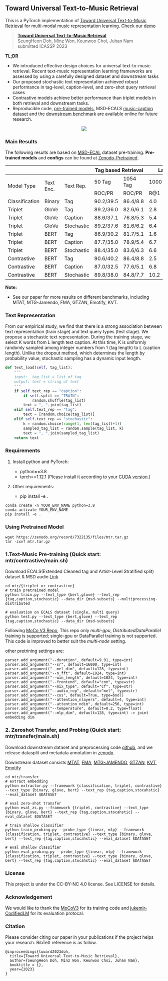 ## Toward Universal Text-to-Music Retrieval
This is a PyTorch implementation of [Toward Universal Text-to-Music Retrieval](#) for multi-modal music representation learning. Check our [demo](https://seungheondoh.github.io/text-music-representation-demo/)

> [**Toward Universal Text-to-Music Retrieval**](#)   
> SeungHeon Doh, Minz Won, Keunwoo Choi, Juhan Nam   
> submitted ICASSP 2023   


**TL;DR**

- We introduced effective design choices for universal text-to-music retrieval. Recent text-music representation learning frameworks are assessed by using a carefully designed dataset and downstream tasks
- Our proposed stochastic text representation achieved robust performance in tag-level, caption-level, and zero-shot query retrieval cases
- Contrastive models achieve better performance than triplet models in both retrieval and downstream tasks.
- Reproducible code, [pre-trained models](https://zenodo.org/record/7322135), MSD-ECALS [music-caption dataset](https://github.com/SeungHeonDoh/msd-subsets) and the [downstream benchmark](https://github.com/SeungHeonDoh/msu-benchmark) are available online
for future research.

<p align = "center">
<img src = "https://i.imgur.com/Og18FbB.png">
</p>

### Main Results
The following results are based on [MSD-ECAL](https://github.com/SeungHeonDoh/msd-subsets) dataset pre-training.
**Pre-trained models** and **configs** can be found at [Zenodo-Pretrained](https://zenodo.org/record/7322135).

<table>
<thead>
  <tr>
    <th></th>
    <th></th>
    <th></th>
    <th colspan="2">Tag based Retrieval</th>
    <th colspan="5">Language based Retrieval</th>
  </tr>
</thead>
<tbody>
  <tr>
    <td rowspan="2">Model Type</td>
    <td rowspan="2">Text Enc.</td>
    <td rowspan="2">Text Rep.</td>
    <td>50 Tag</td>
    <td>1054 Tag</td>
    <td colspan="5">1000 Music-Caption Pair</td>
  </tr>
  <tr>
    <td>ROC/PR</td>
    <td>ROC/PR</td>
    <td>R@1</td>
    <td>R@5</td>
    <td>R@10</td>
    <td>mAP</td>
    <td>MedR</td>
  </tr>
  <tr>
    <td>Classification</td>
    <td>Binary</td>
    <td>Tag</td>
    <td>90.2/39.5</td>
    <td>86.4/8.8</td>
    <td>4.0</td>
    <td>13.8</td>
    <td>20.1</td>
    <td>8.3</td>
    <td>86</td>
  </tr>
  <tr>
    <td>Triplet</td>
    <td>GloVe</td>
    <td>Tag</td>
    <td>89.2/36.0</td>
    <td>82.6/6.1</td>
    <td>2.8</td>
    <td>11.2</td>
    <td>18.6</td>
    <td>6.6</td>
    <td>51.5</td>
  </tr>
  <tr>
    <td>Triplet</td>
    <td>GloVe</td>
    <td>Caption</td>
    <td>88.6/37.1</td>
    <td>76.8/5.3</td>
    <td>5.4</td>
    <td>22.1</td>
    <td>35.0</td>
    <td>13.0</td>
    <td>17.0</td>
  </tr>
  <tr>
    <td>Triplet</td>
    <td>GloVe</td>
    <td>Stochastic</td>
    <td>89.2/37.6</td>
    <td>81.6/6.2</td>
    <td>6.4</td>
    <td>21.8</td>
    <td>32.7</td>
    <td>12.8</td>
    <td>19.5</td>
  </tr>
  <tr>
    <td>Triplet</td>
    <td>BERT</td>
    <td>Tag</td>
    <td>86.9/30.2</td>
    <td>81.7/5.1</td>
    <td>1.6</td>
    <td>6.2</td>
    <td>12.0</td>
    <td>3.9</td>
    <td>68.0</td>
  </tr>
  <tr>
    <td>Triplet</td>
    <td>BERT</td>
    <td>Caption</td>
    <td>87.7/35.0</td>
    <td>78.9/5.4</td>
    <td>6.7</td>
    <td>23.6</td>
    <td>36.6</td>
    <td>14.1</td>
    <td>16.0</td>
  </tr>
  <tr>
    <td>Triplet</td>
    <td>BERT</td>
    <td>Stochastic</td>
    <td>88.4/35.0</td>
    <td>83.6/6.3</td>
    <td>6.6</td>
    <td>25.1</td>
    <td>39.4</td>
    <td>14.6</td>
    <td>16.0</td>
  </tr>
  <tr>
    <td>Contrastive</td>
    <td>BERT</td>
    <td>Tag</td>
    <td>90.6/40.2</td>
    <td>86.4/8.8</td>
    <td>2.5</td>
    <td>13.7</td>
    <td>22.5</td>
    <td>7.4</td>
    <td>47.0</td>
  </tr>
  <tr>
    <td>Contrastive</td>
    <td>BERT</td>
    <td>Caption</td>
    <td>87.0/32.5</td>
    <td>77.6/5.1</td>
    <td>6.8</td>
    <td>25.4</td>
    <td>38.4</td>
    <td>15.3</td>
    <td>17.0</td>
  </tr>
  <tr>
    <td>Contrastive</td>
    <td>BERT</td>
    <td>Stochastic</td>
    <td>89.8/38.0</td>
    <td>84.8/7.7</td>
    <td>10.2</td>
    <td>29.8</td>
    <td>42.8</td>
    <td>18.7</td>
    <td>13.0</td>
  </tr>
</tbody>
</table>


**Note:** 
- See our paper for more results on different benchmarks, including MTAT, MTG-Jamendo, FMA, GTZAN, Emotify, KVT.

### Text Representation
From our empirical study, we find that there is a strong association between text representation (train stage) and text query types (test stage). We propose a stochastic text representation. During the training stage, we select K words from L length text caption. At this time, K is uniformly randomly sampled among integer numbers from 1 (tag length) to L (caption length). Unlike the dropout method, which determines the length by probability value, stochastic sampling has a dynamic input length.

```python
def text_load(self, tag_list):
    """
    input:  tag_list = list of tag
    output: text = string of text
    """
    if self.text_rep == "caption":
        if self.split == "TRAIN":
            random.shuffle(tag_list)
        text = ", ".join(tag_list)
    elif self.text_rep == "tag":
        text = [random.choice(tag_list)]
    elif self.text_rep == "stochastic":
        k = random.choice(range(1, len(tag_list)+1)) 
        sampled_tag_list = random.sample(tag_list, k)
        text = ", ".join(sampled_tag_list)
    return text
```

### Requirements

1. Install python and PyTorch:
    - python==3.8
    - torch==1.12.1 (Please install it according to your [CUDA version](https://pytorch.org/get-started/previous-versions/).)
    
2. Other requirements:
    - pip install -e .

```
conda create -n YOUR_ENV_NAME python=3.8
conda activate YOUR_ENV_NAME
pip install -e .
```

### Using Pretrained Model
```
wget https://zenodo.org/record/7322135/files/mtr.tar.gz
tar -zxvf mtr.tar.gz 
```

### 1.Text-Music Pre-training (Quick start: mtr/contrastive/main.sh)

Download ECALS(Extended Cleaned tag and Artist-Level Stratified split) dataset & MSD audio [Link](https://github.com/SeungHeonDoh/msd-subsets)

```
cd mtr/{triplet or contrastive}
# train pretrained model
python train.py --text_type {bert,glove} --text_rep {tag,caption,stochastic} --data_dir {msd-subsets} --multiprocessing-distributed

# evaluation on ECALS dataset (single, multi query)
python test.py --text_type {bert,glove} --text_rep {tag,caption,stochastic} --data_dir {msd-subsets}
```

Following [MoCo V3 Repo](https://github.com/facebookresearch/moco-v3), This repo only *multi-gpu*, *DistributedDataParallel* training is supported; single-gpu or DataParallel training is not supported. This code is improved to better suit the *multi-node* setting. 

other pretrining settings are:
```
parser.add_argument("--duration", default=9.91, type=int)
parser.add_argument("--sr", default=16000, type=int)
parser.add_argument("--mel_dim", default=128, type=int)
parser.add_argument("--n_fft", default=1024, type=int)
parser.add_argument("--win_length", default=1024, type=int)
parser.add_argument("--frontend", default="cnn", type=str)
parser.add_argument("--mix_type", default="cf", type=str)
parser.add_argument("--audio_rep", default="mel", type=str)
parser.add_argument("--cos", default=True, type=bool)
parser.add_argument("--attention_nlayers", default=4, type=int)
parser.add_argument("--attention_ndim", default=256, type=int)
parser.add_argument("--temperature", default=0.2, type=float)
parser.add_argument("--mlp_dim", default=128, type=int) -> joint embedding dim
```


### 2. Zeroshot Transfer, and Probing (Quick start: mtr/transfer/main.sh)

Download downstream dataset and preprocessing code [github](https://github.com/SeungHeonDoh/msu-benchmark), and we release datasplit and metadata annotation in [zenodo](https://zenodo.org/record/7162767).

Downstream dataset consists [MTAT](https://mirg.city.ac.uk/codeapps/the-magnatagatune-dataset), [FMA](https://github.com/mdeff/fma), [MTG-JAMENDO](https://github.com/MTG/mtg-jamendo-dataset), [GTZAN](http://opihi.cs.uvic.ca/sound/genres.tar.gz), [KVT](https://khlukekim.github.io/kvtdataset/), [Emotify](http://www2.projects.science.uu.nl/memotion/emotifydata/)

```
cd mtr/transfer
# extract embedding
python extractor.py --framework {classification, triplet, contrastive} --text_type {binary, glove, bert} --text_rep {tag,caption,stocahstic} --eval_dataset $DATASET

# eval zero-shot transfer
python eval_zs.py --framework {triplet, contrastive} --text_type {binary, glove, bert} --text_rep {tag,caption,stocahstic} --eval_dataset $DATASET

# train shallow classifier
python train_probing.py --probe_type {linear, mlp} --framework {classification, triplet, contrastive} --text_type {binary, glove, bert} --text_rep {tag,caption,stocahstic} --eval_dataset $DATASET

# eval shallow classifier
python eval_probing.py --probe_type {linear, mlp} --framework {classification, triplet, contrastive} --text_type {binary, glove, bert} --text_rep {tag,caption,stocahstic} --eval_dataset $DATASET
```

### License
This project is under the CC-BY-NC 4.0 license. See LICENSE for details.


### Acknowledgement
We would like to thank the [MoCoV3](https://github.com/facebookresearch/moco-v3) for its training code and [jukemir-CodifiedLM](https://github.com/p-lambda/jukemir) for its evaluation protocal.

### Citation
Please consider citing our paper in your publications if the project helps your research. BibTeX reference is as follow.
```
@inproceedings{toward2023doh,
  title={Toward Universal Text-to-Music Retrieval},
  author={SeungHeon Doh, Minz Won, Keunwoo Choi, Juhan Nam},
  booktitle = {},
  year={2023}
}
```
